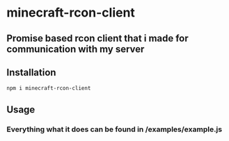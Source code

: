 # minecraft-rcon-client

## Promise based rcon client that i made for communication with my server

## Installation
```
npm i minecraft-rcon-client
```
## Usage
### Everything what it does can be found in /examples/example.js